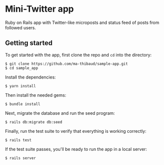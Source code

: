 # Mini-Twitter app

Ruby on Rails app with Twitter-like microposts and status feed of posts from followed users.

## Getting started

To get started with the app, first clone the repo and `cd` into the directory:

```
$ git clone https://github.com/ma-thibaud/sample-app.git
$ cd sample_app
```

Install the dependencies:

```
$ yarn install
```

Then install the needed gems:

```
$ bundle install
```

Next, migrate the database and run the seed program:

```
$ rails db:migrate db:seed
```

Finally, run the test suite to verify that everything is working correctly:

```
$ rails test
```

If the test suite passes, you'll be ready to run the app in a local server:

```
$ rails server
```
